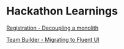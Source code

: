 # Hackathon Learnings

[Registration - Decoupling a monolith](./registration)


[Team Builder - Migrating to Fluent UI](./teamBuilder)

